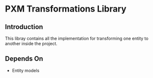 # PXM Transformations Library

## Introduction

This libray contains all the implementation for transforming one entity to another inside the project.

## Depends On

- Entity models
